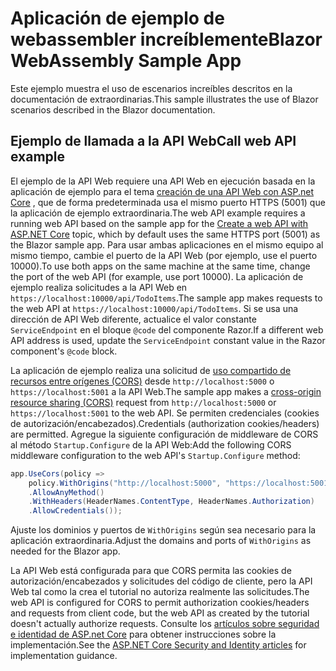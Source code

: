 # <a name="blazor-webassembly-sample-app"></a><span data-ttu-id="a7f96-101">Aplicación de ejemplo de webassembler increíblemente</span><span class="sxs-lookup"><span data-stu-id="a7f96-101">Blazor WebAssembly Sample App</span></span>

<span data-ttu-id="a7f96-102">Este ejemplo muestra el uso de escenarios increíbles descritos en la documentación de extraordinarias.</span><span class="sxs-lookup"><span data-stu-id="a7f96-102">This sample illustrates the use of Blazor scenarios described in the Blazor documentation.</span></span>

## <a name="call-web-api-example"></a><span data-ttu-id="a7f96-103">Ejemplo de llamada a la API Web</span><span class="sxs-lookup"><span data-stu-id="a7f96-103">Call web API example</span></span>

<span data-ttu-id="a7f96-104">El ejemplo de la API Web requiere una API Web en ejecución basada en la aplicación de ejemplo para el tema <a href="https://docs.microsoft.com/aspnet/core/tutorials/first-web-api">creación de una API Web con ASP.net Core</a> , que de forma predeterminada usa el mismo puerto HTTPS (5001) que la aplicación de ejemplo extraordinaria.</span><span class="sxs-lookup"><span data-stu-id="a7f96-104">The web API example requires a running web API based on the sample app for the <a href="https://docs.microsoft.com/aspnet/core/tutorials/first-web-api">Create a web API with ASP.NET Core</a> topic, which by default uses the same HTTPS port (5001) as the Blazor sample app.</span></span> <span data-ttu-id="a7f96-105">Para usar ambas aplicaciones en el mismo equipo al mismo tiempo, cambie el puerto de la API Web (por ejemplo, use el puerto 10000).</span><span class="sxs-lookup"><span data-stu-id="a7f96-105">To use both apps on the same machine at the same time, change the port of the web API (for example, use port 10000).</span></span> <span data-ttu-id="a7f96-106">La aplicación de ejemplo realiza solicitudes a la API Web en `https://localhost:10000/api/TodoItems`.</span><span class="sxs-lookup"><span data-stu-id="a7f96-106">The sample app makes requests to the web API at `https://localhost:10000/api/TodoItems`.</span></span> <span data-ttu-id="a7f96-107">Si se usa una dirección de API Web diferente, actualice el valor constante `ServiceEndpoint` en el bloque `@code` del componente Razor.</span><span class="sxs-lookup"><span data-stu-id="a7f96-107">If a different web API address is used, update the `ServiceEndpoint` constant value in the Razor component's `@code` block.</span></span></p>

<span data-ttu-id="a7f96-108">La aplicación de ejemplo realiza una solicitud de <a href="https://docs.microsoft.com/aspnet/core/security/cors">uso compartido de recursos entre orígenes (CORS)</a> desde `http://localhost:5000` o `https://localhost:5001` a la API Web.</span><span class="sxs-lookup"><span data-stu-id="a7f96-108">The sample app makes a <a href="https://docs.microsoft.com/aspnet/core/security/cors">cross-origin resource sharing (CORS)</a> request from `http://localhost:5000` or `https://localhost:5001` to the web API.</span></span> <span data-ttu-id="a7f96-109">Se permiten credenciales (cookies de autorización/encabezados).</span><span class="sxs-lookup"><span data-stu-id="a7f96-109">Credentials (authorization cookies/headers) are permitted.</span></span> <span data-ttu-id="a7f96-110">Agregue la siguiente configuración de middleware de CORS al método `Startup.Configure` de la API Web:</span><span class="sxs-lookup"><span data-stu-id="a7f96-110">Add the following CORS middleware configuration to the web API's `Startup.Configure` method:</span></span></p>

```csharp
app.UseCors(policy => 
    policy.WithOrigins("http://localhost:5000", "https://localhost:5001")
    .AllowAnyMethod()
    .WithHeaders(HeaderNames.ContentType, HeaderNames.Authorization)
    .AllowCredentials());
```

<span data-ttu-id="a7f96-111">Ajuste los dominios y puertos de `WithOrigins` según sea necesario para la aplicación extraordinaria.</span><span class="sxs-lookup"><span data-stu-id="a7f96-111">Adjust the domains and ports of `WithOrigins` as needed for the Blazor app.</span></span>

<span data-ttu-id="a7f96-112">La API Web está configurada para que CORS permita las cookies de autorización/encabezados y solicitudes del código de cliente, pero la API Web tal como la crea el tutorial no autoriza realmente las solicitudes.</span><span class="sxs-lookup"><span data-stu-id="a7f96-112">The web API is configured for CORS to permit authorization cookies/headers and requests from client code, but the web API as created by the tutorial doesn't actually authorize requests.</span></span> <span data-ttu-id="a7f96-113">Consulte los <a href="https://docs.microsoft.com/aspnet/core/security/">artículos sobre seguridad e identidad de ASP.net Core</a> para obtener instrucciones sobre la implementación.</span><span class="sxs-lookup"><span data-stu-id="a7f96-113">See the <a href="https://docs.microsoft.com/aspnet/core/security/">ASP.NET Core Security and Identity articles</a> for implementation guidance.</span></span>
